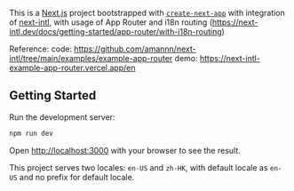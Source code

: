 This is a [Next.js](https://nextjs.org) project bootstrapped with [`create-next-app`](https://nextjs.org/docs/app/api-reference/cli/create-next-app) with integration of [next-intl](https://next-intl.dev/), with usage of App Router and i18n routing (https://next-intl.dev/docs/getting-started/app-router/with-i18n-routing)

Reference:
code: https://github.com/amannn/next-intl/tree/main/examples/example-app-router
demo: https://next-intl-example-app-router.vercel.app/en

## Getting Started

Run the development server:

```bash
npm run dev
```

Open [http://localhost:3000](http://localhost:3000) with your browser to see the result.

This project serves two locales: `en-US` and `zh-HK`, with default locale as `en-US` and no prefix for default locale.